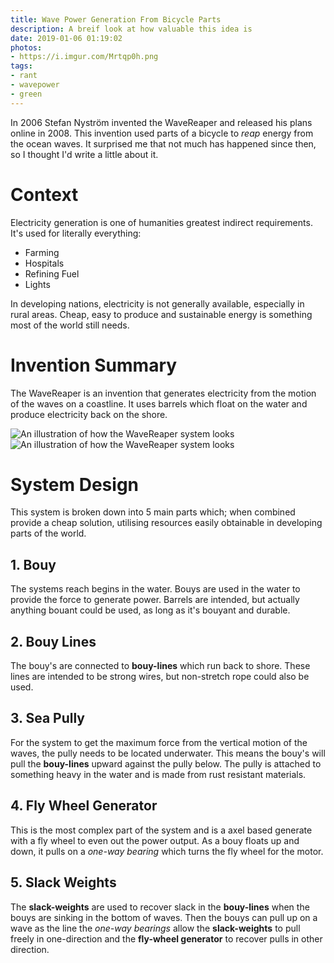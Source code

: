 ```yaml
---
title: Wave Power Generation From Bicycle Parts
description: A breif look at how valuable this idea is
date: 2019-01-06 01:19:02
photos: 
- https://i.imgur.com/Mrtqp0h.png
tags:
- rant
- wavepower
- green
---
```


In 2006 Stefan Nyström invented the WaveReaper and released his plans online in 2008. This invention used parts of a bicycle to _reap_ energy from the ocean waves. It surprised me that not much has happened since then, so I thought I'd write a little about it.

<!-- more -->

# Context
Electricity generation is one of humanities greatest indirect requirements. It's used for literally everything:

- Farming
- Hospitals
- Refining Fuel
- Lights

In developing nations, electricity is not generally available, especially in rural areas. Cheap, easy to produce and sustainable energy is something most of the world still needs.

# Invention Summary
The WaveReaper is an invention that generates electricity from the motion of the waves on a coastline. It uses barrels which float on the water and produce electricity back on the shore. 

<img src="https://i.imgur.com/Mrtqp0h.png" alt="An illustration of how the WaveReaper system looks" style="max-width: 500px;"/>
<img src="https://i.imgur.com/vY9xXzw.gif" alt="An illustration of how the WaveReaper system looks" style="max-width: 500px;"/>

# System Design
This system is broken down into 5 main parts which; when combined provide a cheap solution, utilising resources easily obtainable in developing parts of the world.

## 1. Bouy
The systems reach begins in the water. Bouys are used in the water to provide the force to generate power. Barrels are intended, but actually anything bouant could be used, as long as it's bouyant and durable.

## 2. Bouy Lines
The bouy's are connected to **bouy-lines** which run back to shore. These lines are intended to be strong wires, but non-stretch rope could also be used.

## 3. Sea Pully
For the system to get the maximum force from the vertical motion of the waves, the pully needs to be located underwater. This means the bouy's will pull the **bouy-lines** upward against the pully below. The pully is attached to something heavy in the water and is made from rust resistant materials.

## 4. Fly Wheel Generator
This is the most complex part of the system and is a axel based generate with a fly wheel to even out the power output. As a bouy floats up and down, it pulls on a _one-way bearing_ which turns the fly wheel for the motor. 

## 5. Slack Weights
The **slack-weights** are used to recover slack in the **bouy-lines** when the bouys are sinking in the bottom of waves. Then the bouys can pull up on a wave as the line the _one-way bearings_ allow the **slack-weights** to pull freely in one-direction and the **fly-wheel generator** to recover pulls in other direction.
